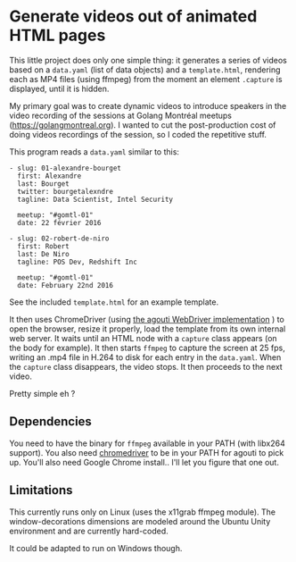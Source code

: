 Generate videos out of animated HTML pages
==========================================

This little project does only one simple thing: it generates a series
of videos based on a `data.yaml` (list of data objects) and a
`template.html`, rendering each as MP4 files (using ffmpeg) from the
moment an element `.capture` is displayed, until it is hidden.

My primary goal was to create dynamic videos to introduce speakers in
the video recording of the sessions at Golang Montréal meetups
(https://golangmontreal.org).  I wanted to cut the post-production
cost of doing videos recordings of the session, so I coded the
repetitive stuff.

This program reads a `data.yaml` similar to this:

```
- slug: 01-alexandre-bourget
  first: Alexandre
  last: Bourget
  twitter: bourgetalexndre
  tagline: Data Scientist, Intel Security

  meetup: "#gomtl-01"
  date: 22 février 2016

- slug: 02-robert-de-niro
  first: Robert
  last: De Niro
  tagline: POS Dev, Redshift Inc

  meetup: "#gomtl-01"
  date: February 22nd 2016
```

See the included `template.html` for an example template.

It then uses ChromeDriver (using
[the agouti WebDriver implementation](https://github.com/sclevine/agouti)
) to open the browser, resize it properly, load the template from its
own internal web server.  It waits until an HTML node with a `capture`
class appears (on the body for example). It then starts `ffmpeg` to
capture the screen at 25 fps, writing an .mp4 file in H.264 to disk for each
entry in the `data.yaml`.  When the `capture` class disappears, the
video stops.  It then proceeds to the next video.

Pretty simple eh ?


Dependencies
------------

You need to have the binary for `ffmpeg` available in your PATH (with
libx264 support).  You also need
[chromedriver](https://sites.google.com/a/chromium.org/chromedriver/downloads)
to be in your PATH for agouti to pick up.  You'll also need Google
Chrome install.. I'll let you figure that one out.

Limitations
-----------

This currently runs only on Linux (uses the x11grab ffmpeg
module). The window-decorations dimensions are modeled around the
Ubuntu Unity environment and are currently hard-coded.

It could be adapted to run on Windows though.
